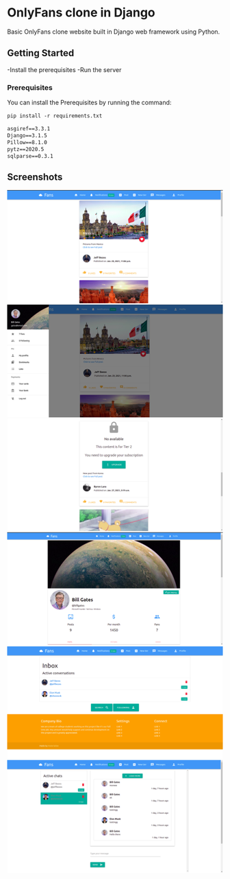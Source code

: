 # OnlyFans clone in Django

Basic OnlyFans clone website built in Django web framework using Python. 

## Getting Started

-Install the prerequisites
-Run the server

### Prerequisites

You can install the Prerequisites by running the command: 

```
pip install -r requirements.txt
```

```
asgiref==3.3.1
Django==3.1.5
Pillow==8.1.0
pytz==2020.5
sqlparse==0.3.1
```

## Screenshots

![Screen](fans_clone/static/screenshots/1.png?raw=true)
![Screen](fans_clone/static/screenshots/2.png?raw=true)
![Screen](fans_clone/static/screenshots/3.png?raw=true)
![Screen](fans_clone/static/screenshots/4.png?raw=true)
![Screen](fans_clone/static/screenshots/5.png?raw=true)
![Screen](fans_clone/static/screenshots/6.png?raw=true)
